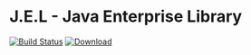 # J.E.L - Java Enterprise Library


[![Build Status](https://travis-ci.org/lorislab/jel.png?branch=master)](https://travis-ci.org/lorislab/jel)
[![Download](https://api.bintray.com/packages/lorislab/maven/jel/images/download.svg) ](http://dl.bintray.com/lorislab/maven/org/lorislab/jee/jel/)
